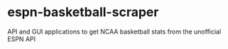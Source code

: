 # espn-basketball-scraper
API and GUI applications to get NCAA basketball stats from the unofficial ESPN API
